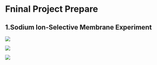 # Fninal Project Prepare

## 1.Sodium Ion-Selective Membrane Experiment
![](https://unncfab.oss-cn-hangzhou.aliyuncs.com/img/zhao/27a4cad789b887b3633b37a6cc7dbd2.jpg)


![](https://unncfab.oss-cn-hangzhou.aliyuncs.com/img/zhao/d08fa8d358fc1a1baa2929f948869a9.jpg)


![](https://unncfab.oss-cn-hangzhou.aliyuncs.com/img/zhao/45acdc88d095101cc49cbcb8ffd0897.jpg)